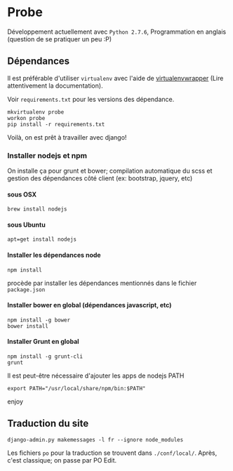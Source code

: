 # Probe

Développement actuellement avec `Python 2.7.6`, Programmation en anglais (question de se pratiquer un peu :P)

## Dépendances

Il est préférable d'utiliser `virtualenv` avec l'aide de [virtualenvwrapper](http://virtualenvwrapper.readthedocs.org/en/latest/) (Lire attentivement la documentation).

Voir `requirements.txt` pour les versions des dépendance.

    mkvirtualenv probe
    workon probe
    pip install -r requirements.txt

Voilà, on est prêt à travailler avec django!

### Installer nodejs et npm

On installe ça pour grunt et bower; compilation automatique du scss et gestion des dépendances côté client (ex: bootstrap, jquery, etc)

#### sous OSX

    brew install nodejs

#### sous Ubuntu

    apt=get install nodejs

#### Installer les dépendances node

    npm install

procède par installer les dépendances mentionnés dans le fichier `package.json`

#### Installer bower en global (dépendances javascript, etc)

    npm install -g bower
    bower install

#### Installer Grunt en global

    npm install -g grunt-cli
    grunt

Il est peut-être nécessaire d'ajouter les apps de nodejs PATH

    export PATH="/usr/local/share/npm/bin:$PATH"

enjoy

## Traduction du site

    django-admin.py makemessages -l fr --ignore node_modules

Les fichiers `po` pour la traduction se trouvent dans `./conf/local/`. Après, c'est classique; on passe par PO Edit.